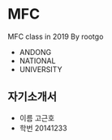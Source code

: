 # MFC
MFC class in 2019
By rootgo

* ANDONG
* NATIONAL 
* UNIVERSITY

## 자기소개서

* 이름 고근호
* 학번 20141233
